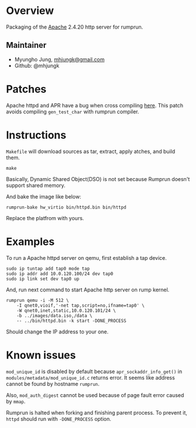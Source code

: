 Overview
========

Packaging of the [Apache](https://httpd.apache.org/) 2.4.20 http server for rumprun.

Maintainer
----------

* Myungho Jung, mhjungk@gmail.com
* Github: @mhjungk

Patches
=======

Apache httpd and APR have a bug when cross compiling [here](https://bz.apache.org/bugzilla/show_bug.cgi?id=51257). This patch avoids compiling `gen_test_char` with rumprun compiler.

Instructions
============

`Makefile` will download sources as tar, extract, apply atches, and build them.
```
make
```

Basically, Dynamic Shared Object(DSO) is not set because Rumprun doesn't support shared memory.


And bake the image like below:
```
rumprun-bake hw_virtio bin/httpd.bin bin/httpd
```

Replace the platfrom with yours.

Examples
========

To run a Apache httpd server on qemu, first establish a tap device.

````
sudo ip tuntap add tap0 mode tap
sudo ip addr add 10.0.120.100/24 dev tap0
sudo ip link set dev tap0 up
````

And, run next command to start Apache http server on rump kernel.

````
rumprun qemu -i -M 512 \
    -I qnet0,vioif,'-net tap,script=no,ifname=tap0' \
    -W qnet0,inet,static,10.0.120.101/24 \
    -b ../images/data.iso,/data \
    -- ../bin/httpd.bin -k start -DONE_PROCESS
````

Should change the IP address to your one.

Known issues
============

`mod_unique_id` is disabled by default because `apr_sockaddr_info_get()` in `modules/metadata/mod_unique_id.c` returns error. It seems like address cannot be found by hostname `rumprun`.

Also, `mod_auth_digest` cannot be used because of page fault error caused by `mmap`.

Rumprun is halted when forking and finishing parent process. To prevent it, `httpd` should run with `-DONE_PROCESS` option.


